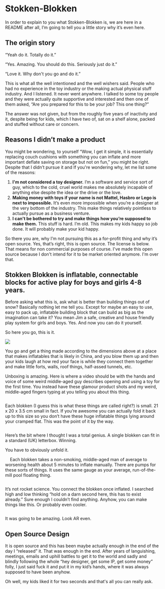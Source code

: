 # Stokken-Blokken

In order to explain to you what Stokken-Blokken is, we are here in a README after all, I’m going to tell you a little story why it’s even here.

## The origin story

“Yeah do it. Totally do it.”

“Yes. Amazing. You should do this. Seriously just do it.”

“Love it. Why don't you go and do it.”

This is what all the well intentioned and the well wishers said. People who had no experience in the toy industry or the making actual physical stuff industry. And I listened. It never went anywhere. I talked to some toy people and they were actually quite supportive and interested and then one of them asked, “Are you prepared for this to be your job? This one thing?”

The answer was not given, but from the roughly five years of inactivity and it, despite being for kids, which I have two of, sat on a shelf alone, packed and stuffed without care or concern.

## Reasons I didn’t make a product

You might be wondering, to yourself “Wow, I get it simple, it is essentially replacing couch cushions with something you can inflate and more important deflate saving on storage but not on fun,” you might be right. Despite that I didn’t pursue it and If you're wondering why, let me list some of the reasons:

1. **I'm not considered a toy designer.** I’m a software and service sort of guy, which to the cold, cruel world makes me absolutely incapable of anything else despite the idea or the drive or the love.
2. **Making money with toys if your name is not Mattel, Hasbro or Lego is next to impossible.** It’s even more impossible when you’re a designer at the very bottom of the industry. This make things relatively pointless to actually pursue as a business venture.
3. **I can't be bothered to try and make things how you’re supposed to make them.** This stuff is hard. I’m old. This makes my kids happy so job done. It will probably make your kid happy.

So there you are, why I’m not pursuing this as a for-profit thing and why it’s open source. Yes, that’s right, this is open source. The license is below. That means for non commercial purposes of course. I've made this open source because I don't intend for it to be market oriented anymore. I'm over that.  

## Stokken Blokken is inflatable, connectable blocks for active play for boys and girls 4-8 years.

Before asking what this is, ask what is better than building things out of snow? Basically nothing let me tell you. Except for maybe an easy to use, easy to pack up, inflatable building block that can build as big as the imagination can take it? You mean Jim a safe, creative and house friendly play system for girls and boys. Yes. And now you can do it yourself.

So here you go, this is it.

![][image-1]

You go and get a thing made according to the dimensions above at a place that makes inflatables that is likely in China, and you blow them up and then your kids laugh at how red your face is while they connect them together and make little forts, walls, roof things, half-assed tunnels, etc.

Unboxing is amazing. Here is where a video should be with the hands and voice of some weird middle-aged guy describes opening and using a toy for the first time. You instead have these glamour product shots and my weird, middle-aged fingers typing at you telling you about this thing.

![]()

Each blokken (I guess this is what these things are called right?) is small. 21 x 20 x 3.5 cm small in fact.  If you’re awesome you can actually fold it back up to this size so you don’t have these huge inflatable things lying around your cramped flat. This was the point of it by the way.

![]()

Here’s the bit where I thought I was a total genius. A single blokken can fit in a standard (UK) letterbox. Winning.

You have to obviously unfold it.

![]()
![]()
![]()
![]()
Each blokken takes a non-smoking, middle-aged man of average to worsening health about 5 minutes to inflate manually. There are pumps for these sorts of things. It uses the same gauge as your average, run-of-the-mill pool floating thing.

![]()

It’s not rocket science. You connect the blokken once inflated. I searched high and low thinking “hold on a darn second here, this has to exist already.” Sure enough I couldn’t find anything. Anyhow, you can make things like this. Or probably even cooler.

![]()

It was going to be amazing.  Look AR even.

## Open Source Design

It is open source and this has been maybe actually enough in the end of the day
I “released” it. That was enough in the end. After years of languishing, meetings, emails and uphill battles to get it to the world and sadly and blindly following the whole “hey designer, get some IP, get some money” folly, I just said fuck it and put it in my kid’s hands, where it was always supposed to have been anyhow.

Oh well, my kids liked it for two seconds and that's all you can really ask. 

[image-1]:	images/bloks2.png
